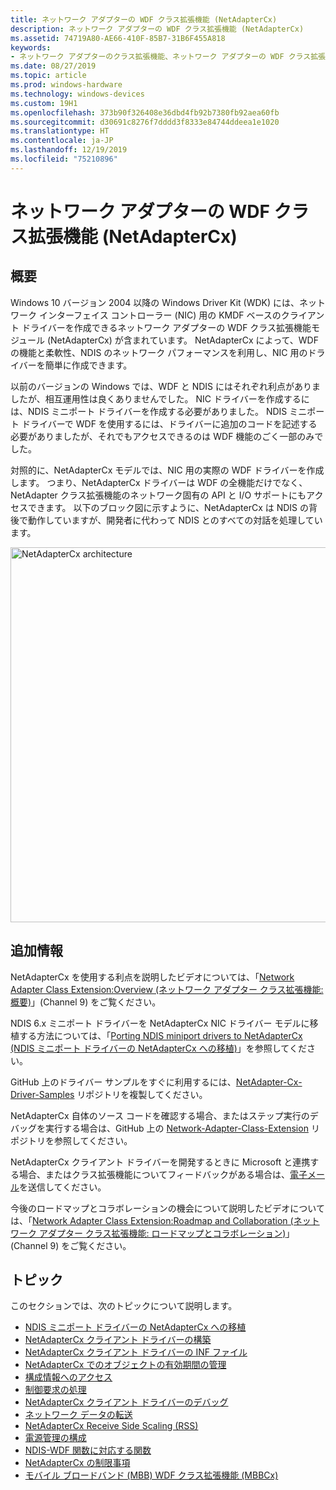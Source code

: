 ```yaml
---
title: ネットワーク アダプターの WDF クラス拡張機能 (NetAdapterCx)
description: ネットワーク アダプターの WDF クラス拡張機能 (NetAdapterCx)
ms.assetid: 74719A80-AE66-410F-85B7-31B6F455A818
keywords:
- ネットワーク アダプターのクラス拡張機能、ネットワーク アダプターの WDF クラス拡張機能、NetAdapterCx、NetCx
ms.date: 08/27/2019
ms.topic: article
ms.prod: windows-hardware
ms.technology: windows-devices
ms.custom: 19H1
ms.openlocfilehash: 373b90f326408e36dbd4fb92b7380fb92aea60fb
ms.sourcegitcommit: d30691c8276f7dddd3f8333e84744ddeea1e1020
ms.translationtype: HT
ms.contentlocale: ja-JP
ms.lasthandoff: 12/19/2019
ms.locfileid: "75210896"
---
```

# <a name="network-adapter-wdf-class-extension-netadaptercx"></a>ネットワーク アダプターの WDF クラス拡張機能 (NetAdapterCx)

## <a name="overview"></a>概要

Windows 10 バージョン 2004 以降の Windows Driver Kit (WDK) には、ネットワーク インターフェイス コントローラー (NIC) 用の KMDF ベースのクライアント ドライバーを作成できるネットワーク アダプターの WDF クラス拡張機能モジュール (NetAdapterCx) が含まれています。 NetAdapterCx によって、WDF の機能と柔軟性、NDIS のネットワーク パフォーマンスを利用し、NIC 用のドライバーを簡単に作成できます。

以前のバージョンの Windows では、WDF と NDIS にはそれぞれ利点がありましたが、相互運用性は良くありませんでした。 NIC ドライバーを作成するには、NDIS ミニポート ドライバーを作成する必要がありました。 NDIS ミニポート ドライバーで WDF を使用するには、ドライバーに追加のコードを記述する必要がありましたが、それでもアクセスできるのは WDF 機能のごく一部のみでした。

対照的に、NetAdapterCx モデルでは、NIC 用の実際の WDF ドライバーを作成します。 つまり、NetAdapterCx ドライバーは WDF の全機能だけでなく、NetAdapter クラス拡張機能のネットワーク固有の API と I/O サポートにもアクセスできます。 以下のブロック図に示すように、NetAdapterCx は NDIS の背後で動作していますが、開発者に代わって NDIS とのすべての対話を処理しています。

<img src="images/architecture.png" alt="NetAdapterCx architecture" title="NetAdapterCx のアーキテクチャ" width="600"/>

## <a name="additional-info"></a>追加情報

NetAdapterCx を使用する利点を説明したビデオについては、「[Network Adapter Class Extension:Overview (ネットワーク アダプター クラス拡張機能: 概要)](https://aka.ms/netadapter/video1)」(Channel 9) をご覧ください。

NDIS 6.x ミニポート ドライバーを NetAdapterCx NIC ドライバー モデルに移植する方法については、「[Porting NDIS miniport drivers to NetAdapterCx (NDIS ミニポート ドライバーの NetAdapterCx への移植)](porting-ndis-miniport-drivers-to-netadaptercx.md)」を参照してください。

GitHub 上のドライバー サンプルをすぐに利用するには、[NetAdapter-Cx-Driver-Samples](https://github.com/Microsoft/NetAdapter-Cx-Driver-Samples) リポジトリを複製してください。

NetAdapterCx 自体のソース コードを確認する場合、またはステップ実行のデバッグを実行する場合は、GitHub 上の [Network-Adapter-Class-Extension](https://github.com/Microsoft/Network-Adapter-Class-Extension) リポジトリを参照してください。

NetAdapterCx クライアント ドライバーを開発するときに Microsoft と連携する場合、またはクラス拡張機能についてフィードバックがある場合は、[電子メール](mailto:netadapter@microsoft.com)を送信してください。

今後のロードマップとコラボレーションの機会について説明したビデオについては、「[Network Adapter Class Extension:Roadmap and Collaboration (ネットワーク アダプター クラス拡張機能: ロードマップとコラボレーション)](https://aka.ms/netadapter/video4)」(Channel 9) をご覧ください。

## <a name="topics"></a>トピック

このセクションでは、次のトピックについて説明します。

* [NDIS ミニポート ドライバーの NetAdapterCx への移植](porting-ndis-miniport-drivers-to-netadaptercx.md)
* [NetAdapterCx クライアント ドライバーの構築](building-a-netadaptercx-client-driver.md)
* [NetAdapterCx クライアント ドライバーの INF ファイル](inf-files-for-netadaptercx-client-drivers.md)
* [NetAdapterCx でのオブジェクトの有効期間の管理](managing-the-lifetime-of-objects-in-netadaptercx.md)
* [構成情報へのアクセス](accessing-configuration-information.md)
* [制御要求の処理](handling-control-requests.md)
* [NetAdapterCx クライアント ドライバーのデバッグ](debugging-a-netadaptercx-client-driver.md)
* [ネットワーク データの転送](transferring-network-data.md)
* [NetAdapterCx Receive Side Scaling (RSS)](netadaptercx-receive-side-scaling-rss-.md)
* [電源管理の構成](configuring-power-management.md)
* [NDIS-WDF 関数に対応する関数](ndis-wdf-function-equivalents.md)
* [NetAdapterCx の制限事項](netadaptercx-limitations.md)
* [モバイル ブロードバンド (MBB) WDF クラス拡張機能 (MBBCx)](mobile-broadband-mbb-wdf-class-extension-mbbcx.md)
